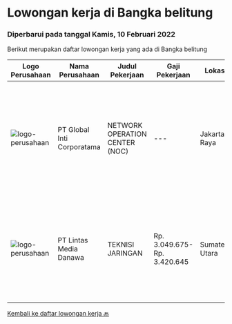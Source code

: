 
  # Lowongan kerja di Bangka belitung

  ### Diperbarui pada tanggal Kamis, 10 Februari 2022

  Berikut merupakan daftar lowongan kerja yang ada di Bangka belitung

  |Logo Perusahaan | Nama Perusahaan | Judul Pekerjaan | Gaji Pekerjaan | Lokasi | Deskripsi | Tanggal diunggah | Pranala |
  | -------------- | --------------- | --------------- | --------- | --------- | -------------- | ------- | ----------- |
  |![logo-perusahaan](https://image-service-cdn.seek.com.au/c13a1a795a4dfedfa7da04a798e0ae650e90fec9/ee4dce1061f3f616224767ad58cb2fc751b8d2dc)|PT Global Inti Corporatama|NETWORK OPERATION CENTER (NOC)|---|Jakarta Raya|Responsibilities: Understand and understand well (setup, maintenance and troubleshoot): Opensource RedHat, CentOS, Ubuntu MRTG Server CACTI under...|Kamis, 10 Februari 2022|https://www.jobstreet.co.id/id/job/network-operation-center-noc-3785871?token=0~14aa0050-3a09-4db7-8a24-2b4105f9decd&sectionRank=1&jobId=jobstreet-id-job-3785871|
|![logo-perusahaan](https://image-service-cdn.seek.com.au/4cc5b4edd8a09fb41741a122f57ee79a81b9a89e/ee4dce1061f3f616224767ad58cb2fc751b8d2dc)|PT Lintas Media Danawa|TEKNISI JARINGAN|Rp. 3.049.675-Rp. 3.420.645|Sumatera Utara|Kualifikasi: Usia maksimum saat melamar adalah 26 tahun Lulusan SMK/D3/S1 (Teknik elektro, informatika, ilmu computer) dan sejenisnya Minimal memiliki...|Selasa, 25 Januari 2022|https://www.jobstreet.co.id/id/job/teknisi-jaringan-3768878?token=0~14aa0050-3a09-4db7-8a24-2b4105f9decd&sectionRank=2&jobId=jobstreet-id-job-3768878|


  [Kembali ke daftar lowongan kerja 🔙](../README.md#daftar-lowongan-kerja)
  